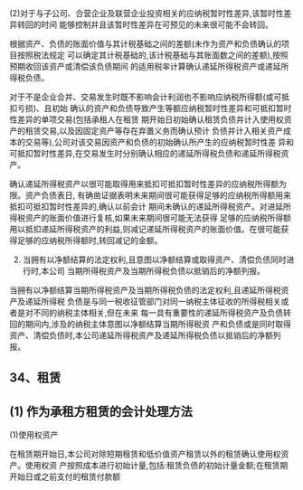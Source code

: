 (2)对于与子公司、合营企业及联营企业投资相关的应纳税暂时性差异,该暂时性差异转回的时间 能够控制并且该暂时性差异在可预见的未来很可能不会转回。

根据资产、负债的账面价值与其计税基础之间的差额(未作为资产和负债确认的项目按照税法规定 可以确定其计税基础的,该计税基础与其账面数之间的差额),按照预期收回该资产或清偿该负债期间 的适用税率计算确认递延所得税资产或递延所得税负债。

对于不是企业合并、交易发生时既不影响会计利润也不影响应纳税所得额(或可抵扣亏损)、且初始 确认的资产和负债导致产生等额应纳税暂时性差异和可抵扣暂时性差异的单项交易(包括承租人在租赁 期开始日初始确认租赁负债并计入使用权资产的租赁交易,以及因固定资产等存在弃置义务而确认预计 负债并计入相关资产成本的交易等),公司对该交易因资产和负债的初始确认所产生的应纳税暂时性差 异和可抵扣暂时性差异,在交易发生时分别确认相应的递延所得税负债和递延所得税资产。

确认递延所得税资产以很可能取得用来抵扣可抵扣暂时性差异的应纳税所得额为限。资产负债表日, 有确凿证据表明未来期间很可能获得足够的应纳税所得额用来抵扣可抵扣暂时性差异的,确认以前会计 期间未确认的递延所得税资产。对进延所得税资产的账面价值进行复核,如果未来期间很可能无法获得 足够的应纳税所得额用以抵扣递延所得税资产的利益,则减记递延所得税资产的账面价值。在很可能获 得足够的应纳税所得额时,转回减记的金额。

2. 当拥有以净额结算的法定权利,且意图以净额结算或取得资产、清偿负债同时进行时,本公司 当期所得税资产及当期所得税负债以抵销后的净额列报。

当拥有以净额结算当期所得税资产及当期所得税负债的法定权利,且递延所得税资产及递延所得税 负债是与同一税收征管部门对同一纳税主体征收的所得税相关或者是对不同的纳税主体相关,但在未来 每一具有重要性的递延所得税资产及负债转回的期间内,涉及的纳税主体意图以净额结算当期所得税资 产和负债或是同时取得资产、清偿负债时,本公司递延所得税资产及递延所得税负债以抵销后的净额列 报。

## 34、租赁

## (1) 作为承租方租赁的会计处理方法

(1)使用权资产

在租赁期开始日,本公司对除短期租赁和低价值资产租赁以外的租赁确认使用权资产。使用权资 产按照成本进行初始计量,包括:租赁负债的初始计量金额;在租赁期开始日或之前支付的租赁付款额